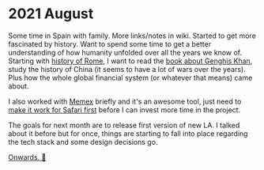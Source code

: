 # 2021 August

Some time in Spain with family. More links/notes in wiki. Started to get more fascinated by history. Want to spend some time to get a better understanding of how humanity unfolded over all the years we know of. Starting with [history of Rome](https://www.youtube.com/watch?v=46ZXl-V4qwY), I want to read the [book about Genghis Khan](https://www.goodreads.com/book/show/40718726-genghis-khan-and-the-making-of-the-modern-world), study the history of China (it seems to have a lot of wars over the years). Plus how the whole global financial system (or whatever that means) came about.

I also worked with [Memex](https://getmemex.com) briefly and it's an awesome tool, just need to [make it work for Safari first](https://github.com/WorldBrain/Memex/issues/1134) before I can invest more time in the project.

The goals for next month are to release first version of new LA. I talked about it before but for once, things are starting to fall into place regarding the tech stack and some design decisions go.

[Onwards. 🍃](https://open.spotify.com/track/3jjAFT2qdCwXPQ0AgYghN4)
